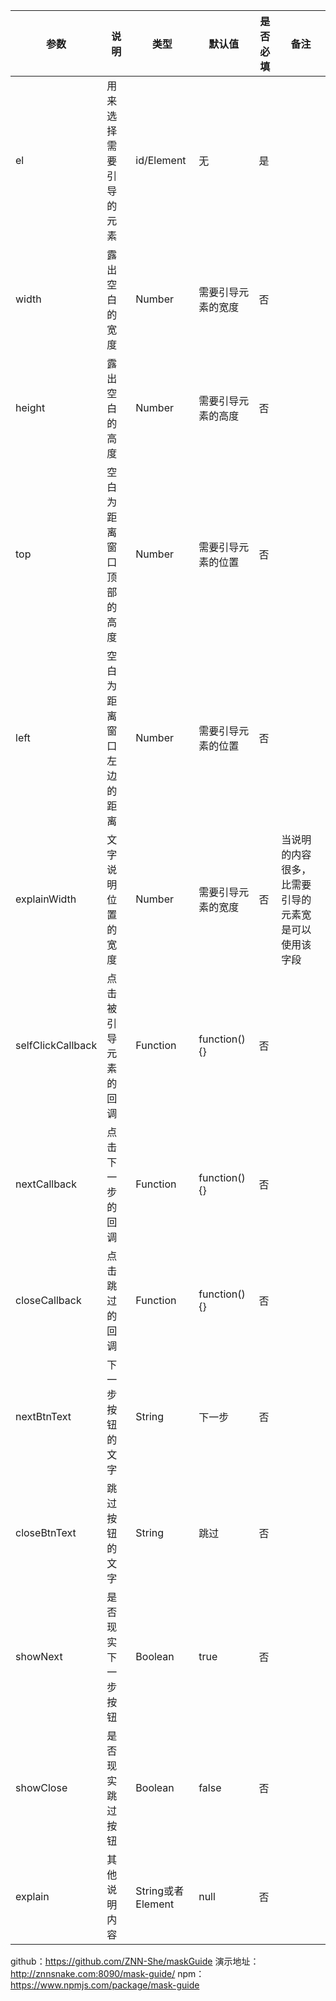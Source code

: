 参数  | 说明 | 类型 | 默认值 | 是否必填 | 备注
---- |----- | ----|------ | ------- | ----
el   | 用来选择需要引导的元素 | id/Element | 无 | 是 | 
width | 露出空白的宽度 | Number | 需要引导元素的宽度 | 否 | 
height | 露出空白的高度 | Number | 需要引导元素的高度 | 否 | 
top | 空白为距离窗口顶部的高度 | Number | 需要引导元素的位置 | 否 | 
left | 空白为距离窗口左边的距离 | Number | 需要引导元素的位置 | 否 |  
explainWidth | 文字说明位置的宽度 | Number | 需要引导元素的宽度 | 否 |  当说明的内容很多，比需要引导的元素宽是可以使用该字段
selfClickCallback | 点击被引导元素的回调 | Function | function(){} | 否 |
nextCallback | 点击下一步的回调 | Function | function(){} | 否 |
closeCallback | 点击跳过的回调 | Function | function(){} | 否 |
nextBtnText | 下一步按钮的文字 | String | 下一步 | 否 |
closeBtnText | 跳过按钮的文字 | String | 跳过 | 否 |
showNext | 是否现实下一步按钮 | Boolean | true | 否 |
showClose | 是否现实跳过按钮 | Boolean | false | 否 |
explain | 其他说明内容 | String或者Element | null | 否 |

github：https://github.com/ZNN-She/maskGuide
演示地址：http://znnsnake.com:8090/mask-guide/
npm：https://www.npmjs.com/package/mask-guide
